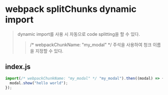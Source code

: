 # webpack splitChunks dynamic import

> dynamic import를 사용 시 자동으로 code splitting을 할 수 있다.
>
> > /\* webpackChunkName: "my_modal" \*/ 주석을 사용하여 청크 이름을 지정할 수 있다.

## index.js

```js
import(/* webpackChunkName: "my_modal" */ "my_modal").then((modal) => {
  modal.show("hello world");
});
```
